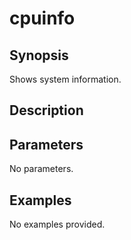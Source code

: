 # cpuinfo

## Synopsis

Shows system information.

## Description



## Parameters
No parameters.
## Examples
No examples provided.
